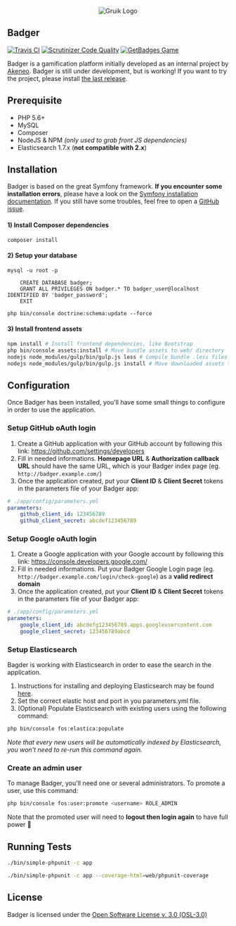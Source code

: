 <p align="center">
<img src="http://i.imgur.com/mFAwoIi.png" alt="Gruik Logo"/>
</p>

## Badger
[![Travis CI](https://travis-ci.org/the-badger/badger.svg)](https://travis-ci.org/the-badger/badger/tree/master)
[![Scrutinizer Code Quality](https://scrutinizer-ci.com/g/the-badger/badger/badges/quality-score.png?b=master)](https://scrutinizer-ci.com/g/the-badger/badger/?branch=master)
[![GetBadges Game](https://the-badger-badger.getbadges.io/shield/company/the-badger-badger)](https://the-badger-badger.getbadges.io/?ref=shield-game)

Badger is a gamification platform initially developed as an internal project by [Akeneo](http://www.akeneo.com).
Badger is still under development, but is working! If you want to try the project, please install [the last release](https://github.com/the-badger/badger/releases).

## Prerequisite
- PHP 5.6+
- MySQL
- Composer
- NodeJS & NPM _(only used to grab front JS dependencies)_
- Elasticsearch 1.7.x (**not compatible with 2.x**)

## Installation
Badger is based on the great Symfony framework. **If you encounter some installation errors**,
please have a look on the [Symfony installation documentation](http://symfony.com/doc/2.8/book/installation.html).
If you still have some troubles, feel free to open a [GitHub issue](https://github.com/grena/gruik/issues/new).

#### 1) Install Composer dependencies
```
composer install
```

#### 2) Setup your database
```
mysql -u root -p

    CREATE DATABASE badger;
    GRANT ALL PRIVILEGES ON badger.* TO badger_user@localhost IDENTIFIED BY 'badger_password';
    EXIT

php bin/console doctrine:schema:update --force
```

#### 3) Install frontend assets
```bash
npm install # Install frontend dependencies, like Bootstrap
php bin/console assets:install # Move bundle assets to web/ directory
nodejs node_modules/gulp/bin/gulp.js less # Compile bundle .less files to .css
nodejs node_modules/gulp/bin/gulp.js install # Move downloaded assets to web/ directory
```

## Configuration
Once Badger has been installed, you'll have some small things to configure in order to use the application.

### Setup GitHub oAuth login
1. Create a GitHub application with your GitHub account by following this link: https://github.com/settings/developers
2. Fill in needed informations. **Homepage URL** & **Authorization callback URL** should have the same URL, which is your Badger index page (eg. `http://badger.example.com/`)
3. Once the application created, put your **Client ID** & **Client Secret** tokens in the parameters file of your Badger app:
```yml
# ./app/config/parameters.yml
parameters:
    github_client_id: 123456789
    github_client_secret: abcdef123456789
```

### Setup Google oAuth login
1. Create a Google application with your Google account by following this link: https://console.developers.google.com/
2. Fill in needed informations. Put your Badger Google Login page (eg. `http://badger.example.com/login/check-google`) as a **valid redirect domain**
3. Once the application created, put your **Client ID** & **Client Secret** tokens in the parameters file of your Badger app:
```yml
# ./app/config/parameters.yml
parameters:
    google_client_id: abcdefg123456789.apps.googleusercontent.com
    google_client_secret: 123456789abcd
```

### Setup Elasticsearch

Bagder is working with Elasticsearch in order to ease the search in the application.

1. Instructions for installing and deploying Elasticsearch may be found [here](https://www.elastic.co/downloads/elasticsearch).
2. Set the correct elastic host and port in you parameters.yml file.
3. (Optional) Populate Elasticsearch with existing users using the following command:

```bash
php bin/console fos:elastica:populate
```

_Note that every new users will be automatically indexed by Elasticsearch, you won't need to re-run this command again._

### Create an admin user
To manage Badger, you'll need one or several administrators. To promote a user, use this command:

```bash
php bin/console fos:user:promote <username> ROLE_ADMIN
```

Note that the promoted user will need to **logout then login again** to have full power :metal:

## Running Tests

```bash
./bin/simple-phpunit -c app
```

```bash
./bin/simple-phpunit -c app --coverage-html=web/phpunit-coverage
```

## License
Badger is licensed under the [Open Software License v. 3.0 (OSL-3.0)](https://opensource.org/licenses/OSL-3.0)
